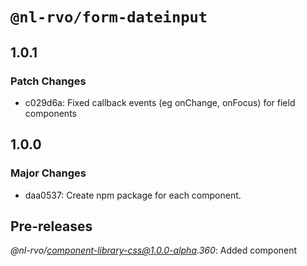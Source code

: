 # `@nl-rvo/form-dateinput`

## 1.0.1

### Patch Changes

- c029d6a: Fixed callback events (eg onChange, onFocus) for field components

## 1.0.0

### Major Changes

- daa0537: Create npm package for each component.

## Pre-releases

_@nl-rvo/component-library-css@1.0.0-alpha.360_:
Added component
